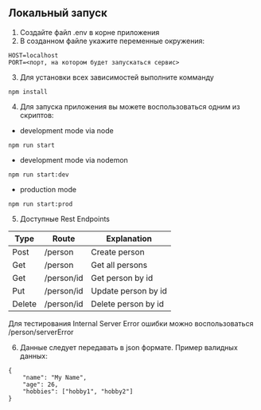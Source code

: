 ## Локальный запуск
1. Создайте файл .env в корне приложения
2. В созданном файле укажите переменные окружения:
```
HOST=localhost
PORT=<порт, на котором будет запускаться сервис>
```
3. Для установки всех зависимостей выполните комманду
```
npm install
```
4. Для запуска приложения вы можете воспользоваться одним из скриптов:
  - development mode via node
  ```
  npm run start
  ```
  - development mode via nodemon
  ```
  npm run start:dev
  ```
  - production mode
  ```
  npm run start:prod
  ```

  5. Доступные Rest Endpoints

  Type | Route | Explanation
---- | ----- | -----
Post |  /person    |  Create person
Get  |  /person    |  Get all persons
Get  |  /person/id |  Get person by id
Put  |  /person/id |  Update person by id
Delete  |  /person/id |  Delete person by id

Для тестирования Internal Server Error ошибки можно воспользоваться /person/serverError

6. Данные следует передавать в json формате. Пример валидных данных:
```
{
    "name": "My Name",
    "age": 26,
    "hobbies": ["hobby1", "hobby2"]
}
```
